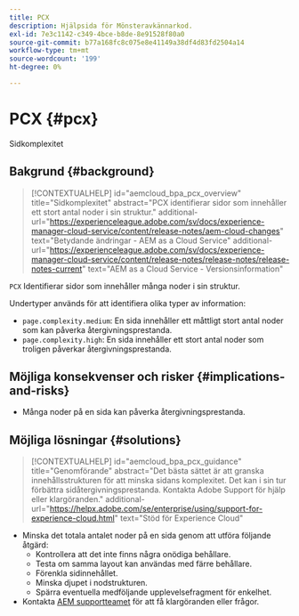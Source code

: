 ```yaml
---
title: PCX
description: Hjälpsida för Mönsteravkännarkod.
exl-id: 7e3c1142-c349-4bce-b8de-8e91528f80a0
source-git-commit: b77a168fc8c075e8e41149a38df4d83fd2504a14
workflow-type: tm+mt
source-wordcount: '199'
ht-degree: 0%

---
```


# PCX {#pcx}

Sidkomplexitet

## Bakgrund {#background}

>[!CONTEXTUALHELP]
>id="aemcloud_bpa_pcx_overview"
>title="Sidkomplexitet"
>abstract="PCX identifierar sidor som innehåller ett stort antal noder i sin struktur."
>additional-url="https://experienceleague.adobe.com/sv/docs/experience-manager-cloud-service/content/release-notes/aem-cloud-changes" text="Betydande ändringar - AEM as a Cloud Service"
>additional-url="https://experienceleague.adobe.com/sv/docs/experience-manager-cloud-service/content/release-notes/release-notes/release-notes-current" text="AEM as a Cloud Service - Versionsinformation"

`PCX` Identifierar sidor som innehåller många noder i sin struktur.

Undertyper används för att identifiera olika typer av information:

* `page.complexity.medium`: En sida innehåller ett måttligt stort antal noder som kan påverka återgivningsprestanda.
* `page.complexity.high`: En sida innehåller ett stort antal noder som troligen påverkar återgivningsprestanda.

## Möjliga konsekvenser och risker {#implications-and-risks}

* Många noder på en sida kan påverka återgivningsprestanda.

## Möjliga lösningar {#solutions}

>[!CONTEXTUALHELP]
>id="aemcloud_bpa_pcx_guidance"
>title="Genomförande"
>abstract="Det bästa sättet är att granska innehållsstrukturen för att minska sidans komplexitet. Det kan i sin tur förbättra sidåtergivningsprestanda. Kontakta Adobe Support för hjälp eller klargöranden."
>additional-url="https://helpx.adobe.com/se/enterprise/using/support-for-experience-cloud.html" text="Stöd för Experience Cloud"

* Minska det totala antalet noder på en sida genom att utföra följande åtgärd:
   * Kontrollera att det inte finns några onödiga behållare.
   * Testa om samma layout kan användas med färre behållare.
   * Förenkla sidinnehållet.
   * Minska djupet i nodstrukturen.
   * Spärra eventuella medföljande upplevelsefragment för enkelhet.
* Kontakta [AEM supportteamet](https://helpx.adobe.com/se/enterprise/using/support-for-experience-cloud.html) för att få klargöranden eller frågor.

